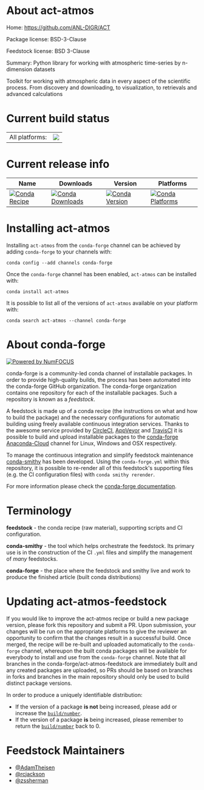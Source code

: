 About act-atmos
===============

Home: https://github.com/ANL-DIGR/ACT

Package license: BSD-3-Clause

Feedstock license: BSD 3-Clause

Summary: Python library for working with atmospheric time-series by n-dimension datasets

Toolkit for working with atmospheric data in every aspect
of the scientific process.  From discovery and downloading,
to visualization, to retrievals and advanced calculations


Current build status
====================


<table><tr><td>All platforms:</td>
    <td>
      <a href="https://dev.azure.com/conda-forge/feedstock-builds/_build/latest?definitionId=7842&branchName=master">
        <img src="https://dev.azure.com/conda-forge/feedstock-builds/_apis/build/status/act-atmos-feedstock?branchName=master">
      </a>
    </td>
  </tr>
</table>

Current release info
====================

| Name | Downloads | Version | Platforms |
| --- | --- | --- | --- |
| [![Conda Recipe](https://img.shields.io/badge/recipe-act--atmos-green.svg)](https://anaconda.org/conda-forge/act-atmos) | [![Conda Downloads](https://img.shields.io/conda/dn/conda-forge/act-atmos.svg)](https://anaconda.org/conda-forge/act-atmos) | [![Conda Version](https://img.shields.io/conda/vn/conda-forge/act-atmos.svg)](https://anaconda.org/conda-forge/act-atmos) | [![Conda Platforms](https://img.shields.io/conda/pn/conda-forge/act-atmos.svg)](https://anaconda.org/conda-forge/act-atmos) |

Installing act-atmos
====================

Installing `act-atmos` from the `conda-forge` channel can be achieved by adding `conda-forge` to your channels with:

```
conda config --add channels conda-forge
```

Once the `conda-forge` channel has been enabled, `act-atmos` can be installed with:

```
conda install act-atmos
```

It is possible to list all of the versions of `act-atmos` available on your platform with:

```
conda search act-atmos --channel conda-forge
```


About conda-forge
=================

[![Powered by NumFOCUS](https://img.shields.io/badge/powered%20by-NumFOCUS-orange.svg?style=flat&colorA=E1523D&colorB=007D8A)](http://numfocus.org)

conda-forge is a community-led conda channel of installable packages.
In order to provide high-quality builds, the process has been automated into the
conda-forge GitHub organization. The conda-forge organization contains one repository
for each of the installable packages. Such a repository is known as a *feedstock*.

A feedstock is made up of a conda recipe (the instructions on what and how to build
the package) and the necessary configurations for automatic building using freely
available continuous integration services. Thanks to the awesome service provided by
[CircleCI](https://circleci.com/), [AppVeyor](https://www.appveyor.com/)
and [TravisCI](https://travis-ci.com/) it is possible to build and upload installable
packages to the [conda-forge](https://anaconda.org/conda-forge)
[Anaconda-Cloud](https://anaconda.org/) channel for Linux, Windows and OSX respectively.

To manage the continuous integration and simplify feedstock maintenance
[conda-smithy](https://github.com/conda-forge/conda-smithy) has been developed.
Using the ``conda-forge.yml`` within this repository, it is possible to re-render all of
this feedstock's supporting files (e.g. the CI configuration files) with ``conda smithy rerender``.

For more information please check the [conda-forge documentation](https://conda-forge.org/docs/).

Terminology
===========

**feedstock** - the conda recipe (raw material), supporting scripts and CI configuration.

**conda-smithy** - the tool which helps orchestrate the feedstock.
                   Its primary use is in the construction of the CI ``.yml`` files
                   and simplify the management of *many* feedstocks.

**conda-forge** - the place where the feedstock and smithy live and work to
                  produce the finished article (built conda distributions)


Updating act-atmos-feedstock
============================

If you would like to improve the act-atmos recipe or build a new
package version, please fork this repository and submit a PR. Upon submission,
your changes will be run on the appropriate platforms to give the reviewer an
opportunity to confirm that the changes result in a successful build. Once
merged, the recipe will be re-built and uploaded automatically to the
`conda-forge` channel, whereupon the built conda packages will be available for
everybody to install and use from the `conda-forge` channel.
Note that all branches in the conda-forge/act-atmos-feedstock are
immediately built and any created packages are uploaded, so PRs should be based
on branches in forks and branches in the main repository should only be used to
build distinct package versions.

In order to produce a uniquely identifiable distribution:
 * If the version of a package **is not** being increased, please add or increase
   the [``build/number``](https://conda.io/docs/user-guide/tasks/build-packages/define-metadata.html#build-number-and-string).
 * If the version of a package **is** being increased, please remember to return
   the [``build/number``](https://conda.io/docs/user-guide/tasks/build-packages/define-metadata.html#build-number-and-string)
   back to 0.

Feedstock Maintainers
=====================

* [@AdamTheisen](https://github.com/AdamTheisen/)
* [@rcjackson](https://github.com/rcjackson/)
* [@zssherman](https://github.com/zssherman/)


